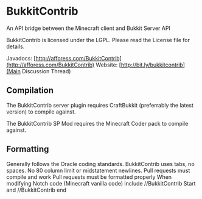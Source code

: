 BukkitContrib
=============

An API bridge between the Minecraft client and Bukkit Server API

BukkitContrib is licensed under the LGPL. Please read the License file for details.

Javadocs: [http://afforess.com/BukkitContrib](http://afforess.com/BukkitContrib)
Website: [http://bit.ly/bukkitcontrib](Main Discussion Thread)

Compilation
-----------

The BukkitContrib server plugin requires CraftBukkit (preferrably the latest version) to compile against.

The BukkitContrib SP Mod requires the Minecraft Coder pack to compile against.

Formatting
----------
Generally follows the Oracle coding standards.
BukkitContrib uses tabs, no spaces.
No 80 column limit or midstatement newlines.
Pull requests must compile and work
Pull requests must be formatted properly
When modifying Notch code (Minecraft vanilla code) include //BukkitContrib Start and //BukkitContrib end 